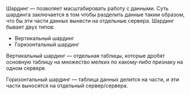 Шардинг — позволяет масштабировать работу с данными. Суть шардинга заключается в том чтобы разделить данные таким образом, что бы эти части данных вынести на отдельные сервера. Шардинг бывает двух типов:

-   Вертикальный шардинг
-   Горизонтальный шардинг

Вертикальный шардинг — отдельная таблицы, которые дробят основную таблицу на множество мелких по какому-либо признаку на одном сервере.

Горизонтальный шардинг — таблица данных делится на части, и эти части выносятся на отдельный сервер/сервера.